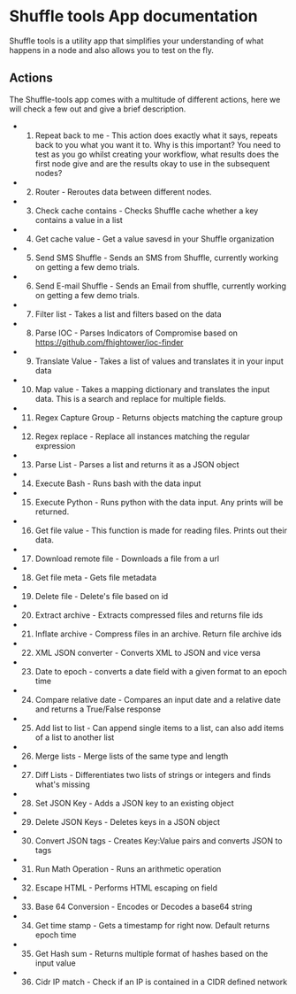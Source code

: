 # Shuffle tools App documentation
Shuffle tools is a utility app that simplifies your understanding of what happens in a node and also allows you to test on the fly.

## Actions
The Shuffle-tools app comes with a multitude of different actions, here we will check a few out and give a brief description. 

- 1. Repeat back to me - This action does exactly what it says, repeats back to you what you want it to. Why is this important? You need to test as you go whilst creating your workflow, what results does the first node give and are the results okay to use in the subsequent nodes?
- 2. Router - Reroutes data between different nodes.
- 3. Check cache contains - Checks Shuffle cache whether a key contains a value in a list
- 4. Get cache value - Get a value savesd in your Shuffle organization
- 5. Send SMS Shuffle - Sends an SMS from Shuffle, currently working on getting a few demo trials.
- 6. Send E-mail Shuffle - Sends an Email from shuffle, currently working on getting a few demo trials.
- 7. Filter list - Takes a list and filters based on the data
- 8. Parse IOC - Parses Indicators of Compromise based on https://github.com/fhightower/ioc-finder
- 9. Translate Value - Takes a list of values and translates it in your input data
- 10. Map value - Takes a mapping dictionary and translates the input data. This is a search and replace for multiple fields.
- 11. Regex Capture Group - Returns objects matching the capture group
- 12. Regex replace - Replace all instances matching the regular expression
- 13. Parse List - Parses a list and  returns it as a JSON object
- 14. Execute Bash - Runs bash with the data input
- 15. Execute Python - Runs python with the data input. Any prints will be returned.
- 16. Get file value - This function is made for reading files. Prints out their data.
- 17. Download remote file - Downloads a file from a url
- 18. Get file meta - Gets file metadata
- 19. Delete file - Delete's file based on id
- 20. Extract archive - Extracts compressed files and returns file ids
- 21. Inflate archive - Compress files in an archive. Return file archive ids
- 22. XML JSON converter - Converts XML to JSON and vice versa
- 23. Date to epoch - converts a date field with a given format to an epoch time
- 24. Compare relative date - Compares an input date and a relative date and returns a True/False response
- 25. Add list to list - Can append single items to a list, can also add items of a list to another list
- 26. Merge lists - Merge lists of the same type and length
- 27. Diff Lists - Differentiates two lists of strings or integers and finds what's missing
- 28. Set JSON Key - Adds a JSON key to an existing object
- 29. Delete JSON Keys - Deletes keys in a JSON object
- 30. Convert JSON tags - Creates Key:Value pairs and converts JSON to tags
- 31. Run Math Operation - Runs an arithmetic operation
- 32. Escape HTML - Performs HTML escaping on field
- 33. Base 64 Conversion - Encodes or Decodes a base64 string
- 34. Get time stamp - Gets a timestamp for right now. Default returns epoch time
- 35. Get Hash sum - Returns multiple format of hashes based on the input value
- 36. Cidr IP match - Check if an IP is contained in a CIDR defined network
